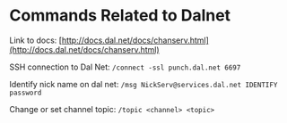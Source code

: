# Commands Related to Dalnet

Link to docs: [http://docs.dal.net/docs/chanserv.html](http://docs.dal.net/docs/chanserv.html)

SSH connection to Dal Net: `/connect -ssl punch.dal.net 6697`

Identify nick name on dal net: `/msg NickServ@services.dal.net IDENTIFY password`

Change or set channel topic: `/topic <channel> <topic>`